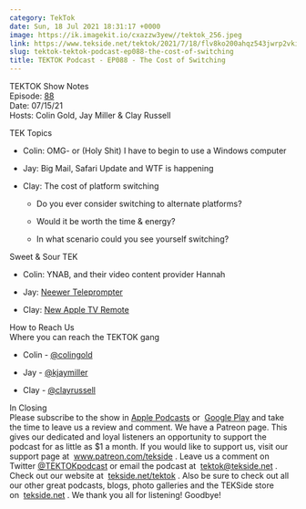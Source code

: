 ```yaml
---
category: TekTok
date: Sun, 18 Jul 2021 18:31:17 +0000
image: https://ik.imagekit.io/cxazzw3yew//tektok_256.jpeg
link: https://www.tekside.net/tektok/2021/7/18/flv8ko200ahqz543jwrp2vki9084oo
slug: tektok-tektok-podcast-ep088-the-cost-of-switching
title: TEKTOK Podcast - EP088 - The Cost of Switching
---
```


<p class="">TEKTOK Show Notes<br />Episode:&nbsp;<a href="http://tekside.net/tektok?format=rss">88</a><br />Date: 07/15/21<br />Hosts: Colin Gold, Jay Miller &amp; Clay Russell</p><p class="">TEK Topics</p><ul><li><p class="">Colin: OMG- or (Holy Shit) I have to begin to use a Windows computer</p></li><li><p class="">Jay: Big Mail, Safari Update and WTF is happening</p></li><li><p class="">Clay: The cost of platform switching</p><ul><li><p class="">Do you ever consider switching to alternate platforms?</p></li><li><p class="">Would it be worth the time &amp; energy?</p></li><li><p class="">In what scenario could you see yourself switching?</p></li></ul></li></ul><p class="">Sweet &amp; Sour TEK</p><ul><li><p class="">Colin: YNAB, and their video content provider Hannah</p></li><li><p class="">Jay: <a href="https://www.amazon.com/Neewer-Teleprompter-Smartphone-Compatible-Streaming/dp/B08W2JSMHR/ref=sr_1_3">Neewer Teleprompter</a></p></li><li><p class="">Clay: <a href="https://www.apple.com/shop/product/MJFM3LL/A/siri-remote?fnode=be85473a10a2fe4be3a503669714f56079357c85134314d2413782aaeb5e29e09a5fb00e1d78afe6555a8cbaf1d60036210ee2af956b2c23a5d08cf147ce937b357d226fed55e6cf1352a0cfe898c919d10b1d91939c7c870587a5d8f650e7dd">New Apple TV Remote</a></p></li></ul><p class="">How to Reach Us<br />Where you can reach the TEKTOK gang</p><ul><li><p class="">Colin - <a href="file://var/tmp/com.apple.email.maild/EMContentRepresentation/com.apple.mobilemail/81E6E536-C744-49BE-8C4C-68CF8723AD21/twitter.com/colingold">@colingold</a></p></li><li><p class="">Jay - <a href="file://var/tmp/com.apple.email.maild/EMContentRepresentation/com.apple.mobilemail/81E6E536-C744-49BE-8C4C-68CF8723AD21/twitter.com/kjaymiller">@kjaymiller</a></p></li><li><p class="">Clay - <a href="file://var/tmp/com.apple.email.maild/EMContentRepresentation/com.apple.mobilemail/81E6E536-C744-49BE-8C4C-68CF8723AD21/twitter.com/clayrussell">@clayrussell</a></p></li></ul><p class="">In Closing<br />Please subscribe to the show in&nbsp;<a href="https://podcasts.apple.com/us/podcast/tektok-podcast/id875056387">Apple Podcasts</a>&nbsp;or&nbsp;&nbsp;<a href="https://goo.gl/app/playmusic?ibi=com.google.PlayMusic&amp;isi=691797987&amp;ius=googleplaymusic&amp;link=https://play.google.com/music/m/Ifbau5sq4uurrg4hifug5oacshq?t%3DTEKTOK_Podcast_-_The_TEKSide_Network">Google Play</a>&nbsp;and take the time to leave us a review and comment. We have a Patreon page. This gives our dedicated and loyal listeners an opportunity to support the podcast for as little as $1 a month. If you would like to support us, visit our support page at&nbsp;&nbsp;<a href="http://www.patreon.com/tekside">www.patreon.com/tekside</a>&nbsp;. Leave us a comment on Twitter&nbsp;<a href="http://twitter.com/%23!/TEKTOKpodcast">@TEKTOKpodcast</a>&nbsp;or email the podcast at&nbsp;&nbsp;<a href="mailto:tektok@tekside.net">tektok@tekside.net</a>&nbsp;. Check out our website at&nbsp;&nbsp;<a href="http://tekside.net/tektok/">tekside.net/tektok</a>&nbsp;. Also be sure to check out all our other great podcasts, blogs, photo galleries and the TEKSide store on&nbsp;&nbsp;<a href="http://tekside.net/">tekside.net</a>&nbsp;. We thank you all for listening! Goodbye!</p>